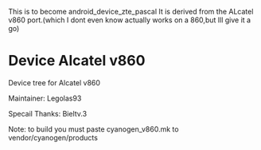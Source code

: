 This is to become 
android_device_zte_pascal It is derived from the ALcatel v860 port.(which I dont even know actually works on a 860,but Ill give it a go)







Device Alcatel v860
===============

Device tree for Alcatel v860

Maintainer: Legolas93

Specail Thanks: Bieltv.3

Note: to build you must paste cyanogen_v860.mk to vendor/cyanogen/products
